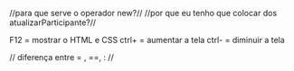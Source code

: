 //para que serve o operador new?//
//por que eu tenho que colocar dos atualizarParticipante?//

F12 = mostrar o HTML e CSS
ctrl+ = aumentar a tela
ctrl- = diminuir a tela

// diferença entre = , ==, : //